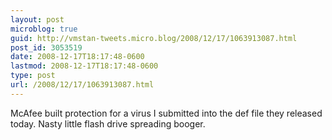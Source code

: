 ```yaml
---
layout: post
microblog: true
guid: http://vmstan-tweets.micro.blog/2008/12/17/1063913087.html
post_id: 3053519
date: 2008-12-17T18:17:48-0600
lastmod: 2008-12-17T18:17:48-0600
type: post
url: /2008/12/17/1063913087.html
---
```

McAfee built protection for a virus I submitted into the def file they released today. Nasty little flash drive spreading booger.
